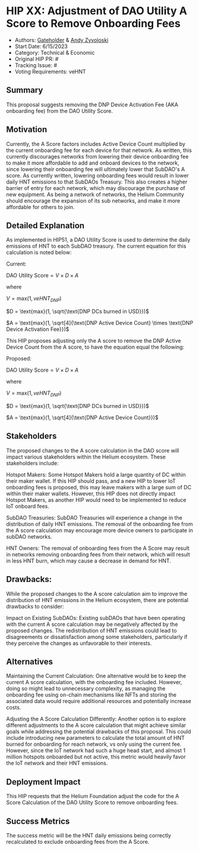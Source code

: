 # HIP XX: Adjustment of DAO Utility A Score to Remove Onboarding Fees
- Authors: [Gateholder](https://github.com/gateholder) & [Andy Zyvoloski](https://github.com/heatedlime)
- Start Date: 6/15/2023
- Category: Technical & Economic
- Original HIP PR: #
- Tracking Issue: #
- Voting Requirements: veHNT

## Summary
This proposal suggests removing the DNP Device Activation Fee (AKA onboarding fee) from the DAO Utility Score. 

## Motivation
Currently, the A Score factors includes Active Device Count multiplied by the current onboarding fee for each device for that network. As written, this currently discourages networks from lowering their device onboarding fee to make it more affordable to add and onboard devices to the network, since lowering their onboarding fee will ultimately lower that SubDAO's A score. As currently written, lowering onboarding fees would result in lower daily HNT emissions to that SubDAOs Treasury. This also creates a higher barrier of entry for each network, which may discourage the purchase of new equipment. As being a network of networks, the Helium Community should encourage the expansion of its sub networks, and make it more affordable for others to join. 

## Detailed Explanation
As implemented in HIP51, a DAO Utility Score is used to determine the daily emissions of HNT to each SubDAO treasury. The current equation for this calculation is noted below:

Current:

$\text{DAO Utility Score} = V \times D \times A$

where

$V = \text{max}(1, veHNT_{DNP})$

$D = \text{max}(1, \sqrt{\text{DNP DCs burned in USD}})$

$A = \text{max}(1, \sqrt[4]{\text{DNP Active Device Count} \times \text{DNP Device Activation Fee}})$


This HIP proposes adjusting only the A score to remove the DNP Active Device Count from the A score, to have the equation equal the following:

Proposed:

$\text{DAO Utility Score} = V \times D \times A$

where

$V = \text{max}(1, veHNT_{DNP})$

$D = \text{max}(1, \sqrt{\text{DNP DCs burned in USD}})$

$A = \text{max}(1, \sqrt[4]{\text{DNP Active Device Count}})$

## Stakeholders
The proposed changes to the A score calculation in the DAO score will impact various stakeholders within the Helium ecosystem. These stakeholders include:

Hotspot Makers: Some Hotspot Makers hold a large quantity of DC within their maker wallet. If this HIP should pass, and a new HIP to lower IoT onboarding fees is proposed, this may leave makers with a large sum of DC within their maker wallets. However, this HIP does not directly impact Hotspot Makers, as another HIP would need to be implemented to reduce IoT onboard fees. 

SubDAO Treasuries: SubDAO Treasuries will experience a change in the distribution of daily HNT emissions. The removal of the onboarding fee from the A score calculation may encourage more device owners to participate in subDAO networks.

HNT Owners: The removal of onboarding fees from the A Score may result in networks removing onboarding fees from their network, which will result in less HNT burn, which may cause a decrease in demand for HNT.

## Drawbacks:

While the proposed changes to the A score calculation aim to improve the distribution of HNT emissions in the Helium ecosystem, there are potential drawbacks to consider:

Impact on Existing SubDAOs: Existing subDAOs that have been operating with the current A score calculation may be negatively affected by the proposed changes. The redistribution of HNT emissions could lead to disagreements or dissatisfaction among some stakeholders, particularly if they perceive the changes as unfavorable to their interests.


## Alternatives
Maintaining the Current Calculation: One alternative would be to keep the current A score calculation, with the onboarding fee included. However, doing so might lead to unnecessary complexity, as managing the onboarding fee using on-chain mechanisms like NFTs and storing the associated data would require additional resources and potentially increase costs. 

Adjusting the A Score Calculation Differently: Another option is to explore different adjustments to the A score calculation that might achieve similar goals while addressing the potential drawbacks of this proposal. This could include introducing new parameters to calculate the total amount of HNT burned for onboarding for reach network, vs only using the current fee. However, since the IoT network had such a huge head start, and almost 1 million hotspots onboarded but not active, this metric would heavily favor the IoT network and their HNT emissions. 

## Deployment Impact
This HIP requests that the Helium Foundation adjust the code for the A Score Calculation of the DAO Utility Score to remove onboarding fees. 

## Success Metrics
The success metric will be the HNT daily emissions being correctly recalculated to exclude onboarding fees from the A Score.
